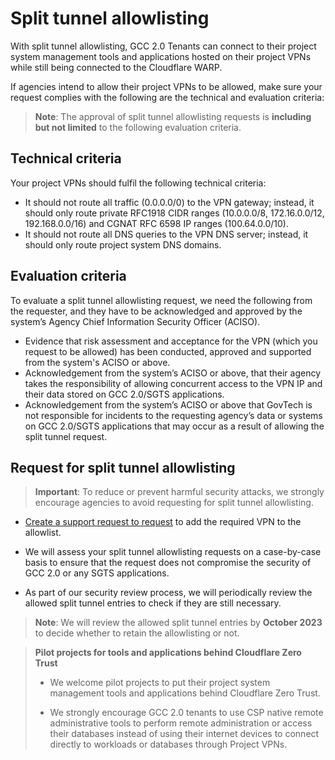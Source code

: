 # Split tunnel allowlisting

With split tunnel allowlisting, GCC 2.0 Tenants can connect to their project system management tools and applications hosted on their project VPNs while still being connected to the Cloudflare WARP.

If agencies intend to allow their project VPNs to be allowed, make sure your request complies with the following are the technical and evaluation criteria:

> **Note**: The approval of split tunnel allowlisting requests is **including but not limited** to the following evaluation criteria.

## Technical criteria

Your project VPNs should fulfil the following technical criteria:

- It should not route all traffic (0.0.0.0/0) to the VPN gateway; instead, it should only route private RFC1918 CIDR ranges (10.0.0.0/8, 172.16.0.0/12, 192.168.0.0/16) and CGNAT RFC 6598 IP ranges (100.64.0.0/10).
- It should not route all DNS queries to the VPN DNS server; instead, it should only route project system DNS domains.

## Evaluation criteria

To evaluate a split tunnel allowlisting request, we need the following from the requester, and they have to be acknowledged and approved by the system’s Agency Chief Information Security Officer (ACISO).

- Evidence that risk assessment and acceptance for the VPN (which you request to be allowed) has been conducted, approved and supported from the system's ACISO or above.
- Acknowledgement from the system’s ACISO or above, that their agency takes the responsibility of allowing concurrent access to the VPN IP and their data stored on GCC 2.0/SGTS applications.
- Acknowledgement from the system’s ACISO or above that GovTech is not responsible for incidents to the requesting agency’s data or systems on GCC 2.0/SGTS applications that may occur as a result of allowing the split tunnel request.

## Request for split tunnel allowlisting

> **Important**: To reduce or prevent harmful security attacks, we strongly encourage agencies to avoid requesting for split tunnel allowlisting.


- [Create a support request to request](https://go.gov.sg/techpass-sr) to add the required VPN to the allowlist.

- We will assess your split tunnel allowlisting requests on a case-by-case basis to ensure that the request does not compromise the security of GCC 2.0 or any SGTS applications.

- As part of our security review process, we will periodically review the allowed split tunnel entries to check if they are still necessary.

> **Note**: We will review the allowed split tunnel entries by **October 2023** to decide whether to retain the allowlisting or not.

> **Pilot projects for tools and applications behind Cloudflare Zero Trust**
>- We welcome pilot projects to put their project system management tools and applications behind Cloudflare Zero Trust.
>
>- We strongly encourage GCC 2.0 tenants to use CSP native remote administrative tools to perform remote administration or access their databases instead of using their internet devices to connect directly to workloads or databases through Project VPNs.
